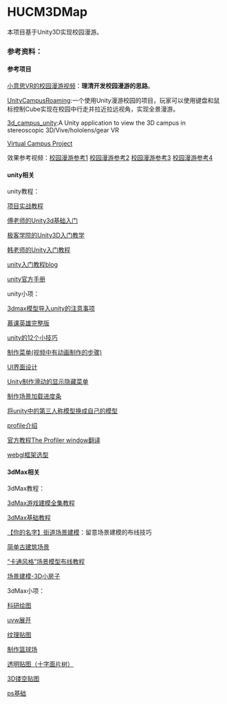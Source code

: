 # HUCM3DMap

本项目基于Unity3D实现校园漫游。



### 参考资料：

#### 参考项目

[小意思VR的校园漫游视频](https://www.bilibili.com/video/BV1eh411m7iR?p=1)：**理清开发校园漫游的思路**。

[UnityCampusRoaming](https://github.com/yuhezhangyanru/UnityCampusRoaming):一个使用Unity漫游校园的项目，玩家可以使用键盘和鼠标控制Cube实现在校园中行走并拉近拉远视角，实现全景漫游。

[3d_campus_unity](https://github.com/UoA-eResearch/3d_campus_unity):A Unity application to view the 3D campus in stereoscopic 3D/Vive/hololens/gear VR

[Virtual Campus Project](https://github.com/liyusang1/Virtual-Campus)

效果参考视频：[校园漫游参考1](https://www.bilibili.com/video/av22850088/)	[校园漫游参考2](https://www.bilibili.com/video/BV11b411n74b)	[校园漫游参考3](https://www.bilibili.com/video/BV1vo4y127xK)	 [校园漫游参考4](https://www.bilibili.com/video/BV1Kt4y1y7bY)

#### unity相关

unity教程：

[项目实战教程](https://www.bilibili.com/video/BV1r4411574k?p=12)

[傅老师的Unity3d基础入门](https://www.bilibili.com/video/BV18x411X7ds?t=32)

[极客学院的Unity3D入门教学](https://www.bilibili.com/video/BV19x41127BP?p=47)

[韩老师的Unity入门教程](https://www.bilibili.com/video/BV1B7411L74W?p=17)

[unity入门教程blog](https://github.com/Veinsvx/Blog/issues)

[unity官方手册](https://docs.unity.cn/cn/2020.3/Manual/UnityManual.html)

unity小项：

[3dmax模型导入unity的注意事项](https://zhuanlan.zhihu.com/p/56413668)

[慕课英雄完整版](https://open.163.com/newview/movie/free?pid=VEVOM941J&mid=HEVOM98QG)

[unity的12个小技巧](https://www.bilibili.com/video/BV1Ax411a75t)

[制作菜单(视频中有动画制作的步骤)](https://www.bilibili.com/video/BV13Z4y1c7DH)

[UI界面设计](https://blog.csdn.net/weixin_43673589/article/details/106532612)

[Unity制作滑动的显示隐藏菜单](https://www.bilibili.com/video/BV1iv411Y7c2)

[制作场景加载进度条](https://www.bilibili.com/video/BV1V7411Y7Fu)

[将unity中的第三人称模型换成自己的模型](https://jingyan.baidu.com/article/72ee561a159197e16038df42.html)

[profile介绍](https://blog.csdn.net/MilerKey/article/details/93906774)

[官方教程The Profiler window翻译](https://www.cnblogs.com/alan777/p/6115505.html)

[webgl框架选型](https://github.com/pfan123/Articles/issues/93)

#### 3dMax相关

3dMax教程：

[3dMax游戏建模全集教程](https://www.bilibili.com/video/BV1U4411377b?p=21)

[3dMax基础教程](https://www.bilibili.com/video/BV1kW411U7yG?p=7)

[【你的名字】街道场景建模](https://www.bilibili.com/video/BV1yK4y1G7Qv)：留意场景建模的布线技巧

[简单古建筑场景](https://www.bilibili.com/video/BV12p4y1q7xX)

[“卡通风格”场景模型布线教程](https://www.bilibili.com/video/BV1AZ4y1G7Fz?p=2)

[场景建模-3D小房子](https://www.bilibili.com/video/BV1uK4y1W7Yn)

3dMax小项：

[科研绘图](https://www.bilibili.com/video/BV1E5411A7M9)

[uvw展开](https://www.bilibili.com/video/BV1c7411P7SZ)

[纹理贴图](https://zhuanlan.zhihu.com/p/77528524)

[制作篮球场](https://wenku.baidu.com/view/5d876bbb3a3567ec102de2bd960590c69fc3d8e4.html)

[透明贴图（十字面片树）](https://blog.csdn.net/qq_36775131/article/details/53258680)

[3D镂空贴图](https://wenku.baidu.com/view/f9b14c06b52acfc789ebc978)

[ps基础](https://www.bilibili.com/video/BV12441157Ba?p=22)